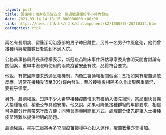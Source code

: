 ```yaml
---
layout: post
title: 聶德權：兩款疫苗皆安全　倘過敏通常於半小時內發生
date: 2021-03-14 14:18:15.000000000 +08:00
link: https://news.rthk.hk/rthk/ch/component/k2/1580505-20210314.htm
categories: rthk
---
```


兩名有長期病、留醫深切治療部的男子昨日離世，另外一名男子中風危殆，他們曾接種科興疫苗數日後感到不適入院。

公務員事務局局長聶德權表示，新冠疫苗臨床事件評估專家委員會明天開會討論有關個案，重申本港現時使用的兩款疫苗安全有效，品質符合要求。

他說，有按國際要求透過呈報機制，向衞生署通報相關個案；又指如果有疫苗過敏反應，通常在接種後15至30分鐘內發生，至於接種後相隔多久會出現嚴重情況，要視乎個案。

另外，聶德權說，知道不少人希望接種疫苗惟未有獲納入優先組別，當局很快會擴大接種組別，稍後公布具體安排。他又說，如果可降低接種群組的年齡要求，相信可為部分行業帶來行政方便；同時會盡量用簡單方式，處理部分優先群組人士接種疫苗時難以提供證明的問題。

聶德權說，星期二起將再多12間疫苗接種中心投入運作，疫苗數量亦會增加。
